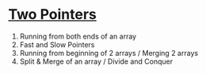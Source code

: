 # [Two Pointers](https://leetcode.com/discuss/study-guide/1688903/Solved-all-two-pointers-problems-in-100-days)

1. Running from both ends of an array
2. Fast and Slow Pointers
3. Running from beginning of 2 arrays / Merging 2 arrays
4. Split & Merge of an array / Divide and Conquer
